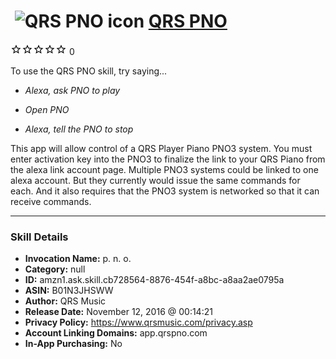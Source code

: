# &nbsp;<img src="skill_icon" alt="QRS PNO icon" width="36"> [QRS PNO](http://alexa.amazon.com/#skills/amzn1.ask.skill.cb728564-8876-454f-a8bc-a8aa2ae0795a)
![0 stars](../../images/ic_star_border_black_18dp_1x.png)![0 stars](../../images/ic_star_border_black_18dp_1x.png)![0 stars](../../images/ic_star_border_black_18dp_1x.png)![0 stars](../../images/ic_star_border_black_18dp_1x.png)![0 stars](../../images/ic_star_border_black_18dp_1x.png) 0

To use the QRS PNO skill, try saying...

* *Alexa, ask PNO to play*

* *Open PNO*

* *Alexa, tell the PNO to stop*

This app will allow control of a QRS Player Piano PNO3 system.  You must enter activation key into the  PNO3 to finalize the link to your QRS Piano from the alexa link account page.  Multiple PNO3 systems could be linked to one alexa account.  But they currently would issue the same commands for each.  And it also requires that the PNO3 system is networked so that it can receive commands.

***

### Skill Details

* **Invocation Name:** p. n. o.
* **Category:** null
* **ID:** amzn1.ask.skill.cb728564-8876-454f-a8bc-a8aa2ae0795a
* **ASIN:** B01N3JHSWW
* **Author:** QRS Music
* **Release Date:** November 12, 2016 @ 00:14:21
* **Privacy Policy:** https://www.qrsmusic.com/privacy.asp
* **Account Linking Domains:** app.qrspno.com
* **In-App Purchasing:** No
